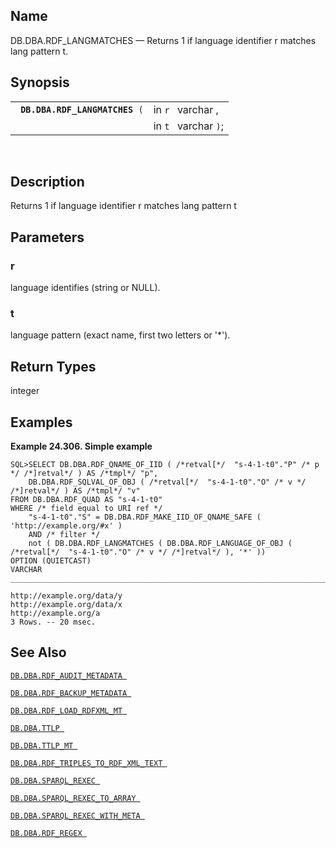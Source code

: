 <div>

<div>

</div>

<div>

## Name

DB.DBA.RDF_LANGMATCHES — Returns 1 if language identifier r matches lang
pattern t.

</div>

<div>

## Synopsis

<div>

|                                     |                      |
|-------------------------------------|----------------------|
| ` `**`DB.DBA.RDF_LANGMATCHES`**` (` | in `r ` varchar ,    |
|                                     | in `t ` varchar `)`; |

<div>

 

</div>

</div>

</div>

<div>

## Description

Returns 1 if language identifier r matches lang pattern t

</div>

<div>

## Parameters

<div>

### r

language identifies (string or NULL).

</div>

<div>

### t

language pattern (exact name, first two letters or '\*').

</div>

</div>

<div>

## Return Types

integer

</div>

<div>

## Examples

<div>

**Example 24.306. Simple example**

<div>

``` screen
SQL>SELECT DB.DBA.RDF_QNAME_OF_IID ( /*retval[*/  "s-4-1-t0"."P" /* p */ /*]retval*/ ) AS /*tmpl*/ "p",
    DB.DBA.RDF_SQLVAL_OF_OBJ ( /*retval[*/  "s-4-1-t0"."O" /* v */ /*]retval*/ ) AS /*tmpl*/ "v"
FROM DB.DBA.RDF_QUAD AS "s-4-1-t0"
WHERE /* field equal to URI ref */
    "s-4-1-t0"."S" = DB.DBA.RDF_MAKE_IID_OF_QNAME_SAFE ( 'http://example.org/#x' )
    AND /* filter */
    not ( DB.DBA.RDF_LANGMATCHES ( DB.DBA.RDF_LANGUAGE_OF_OBJ ( /*retval[*/  "s-4-1-t0"."O" /* v */ /*]retval*/ ), '*' ))
OPTION (QUIETCAST)
VARCHAR
_______________________________________________________________________________

http://example.org/data/y
http://example.org/data/x
http://example.org/a
3 Rows. -- 20 msec.
```

</div>

</div>

  

</div>

<div>

## See Also

<a href="fn_rdf_audit_metadata.html" class="link"
title="DB.DBA.RDF_AUDIT_METADATA"><code
class="function">DB.DBA.RDF_AUDIT_METADATA </code></a>

<a href="fn_rdf_backup_metadata.html" class="link"
title="DB.DBA.RDF_BACKUP_METADATA"><code
class="function">DB.DBA.RDF_BACKUP_METADATA </code></a>

<a href="fn_rdf_load_rdfxml_mt.html" class="link"
title="DB.DBA.RDF_LOAD_RDFXML_MT"><code
class="function">DB.DBA.RDF_LOAD_RDFXML_MT </code></a>

<a href="fn_ttlp.html" class="link" title="DB.DBA.TTLP"><code
class="function">DB.DBA.TTLP </code></a>

<a href="fn_ttlp_mt.html" class="link" title="DB.DBA.TTLP_MT"><code
class="function">DB.DBA.TTLP_MT </code></a>

<a href="fn_rdf_triples_to_rdf_xml_text.html" class="link"
title="DB.DBA.RDF_TRIPLES_TO_RDF_XML_TEXT"><code
class="function">DB.DBA.RDF_TRIPLES_TO_RDF_XML_TEXT </code></a>

<a href="fn_sparql_rexec.html" class="link"
title="DB.DBA.SPARQL_REXEC"><code
class="function">DB.DBA.SPARQL_REXEC </code></a>

<a href="fn_sparql_rexec_to_array.html" class="link"
title="DB.DBA.SPARQL_REXEC_TO_ARRAY"><code
class="function">DB.DBA.SPARQL_REXEC_TO_ARRAY </code></a>

<a href="fn_sparql_rexec_with_meta.html" class="link"
title="DB.DBA.SPARQL_REXEC_WITH_META"><code
class="function">DB.DBA.SPARQL_REXEC_WITH_META </code></a>

<a href="fn_rdf_regex.html" class="link" title="DB.DBA.RDF_REGEX"><code
class="function">DB.DBA.RDF_REGEX </code></a>

</div>

</div>
